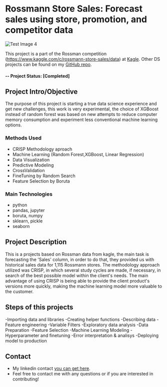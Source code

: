 

# Rossmann Store Sales: Forecast sales using store, promotion, and competitor data

![Test Image 4](https://www.signavio.com/wp-content/uploads/2015/10/rossmann-logo-web-600x82.png)

This project is a part of the Rossman competition (https://www.kaggle.com/c/rossmann-store-sales/data) at [Kagle](https://www.kaggle.com/).  Other DS projects can be found on my [GitHub repo](https://github.com/leon-amador?tab=repositories).

#### -- Project Status: [Completed]

## Project Intro/Objective
The purpose of this project is starting a true data science experience and get new challenges, this work is very experimental, the choice of XGBoost instead of random forest was based on new attempts to reduce computer memory consumption and experiment less conventional machine learning options.



### Methods Used
* CRISP Methodology aproach
* Machine Learning (Random Forest,XGBoost, Linear Regression)
* Data Visualization
* Predictive Modeling
* CrossValidation
* FineTuning by Random Search
* Feature Selection by Boruta

### Main Technologies
* python
* pandas, jupyter
* boruta, numpy
* sklearn, pickle
* seaborn 

## Project Description
This is a projects based on Rossman data from kagle, the main task is forecasting the 'Sales' column, in order to do that, they provided us with  historical sales data for 1,115 Rossmann stores. The methodology approach utilized was CRISP, in which several study cycles are made, if necessary, in search of the best possible model within the client's needs. The main advantage of using CRISP is being able to provide the client product's versions more quickly, making the machine learning model more valuable to the customer.

## Steps of this projects

-Importing data and libraries
-Creating helper functions
-Describing data
-Feature engineering
-Variable Filters
-Exploratory data analysis
-Data Preparation
-Feature Selection
-Machine Learning Modeling
-Hyperparameter and finetuning
-Error interpretation & analisys
-Deploying model to production




## Contact
* My linkedin contact [you can get  here](https://www.linkedin.com/in/leonardo-amador-da-silva-2766518b/).  
* Feel free to contact me with any questions or if you are interested in contributing!
